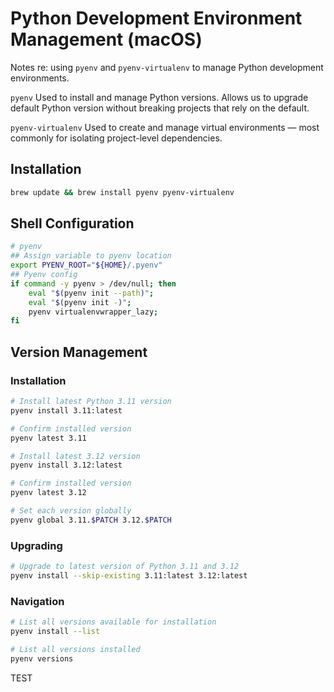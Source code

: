 # Python Development Environment Management (macOS)

Notes re: using `pyenv` and `pyenv-virtualenv` to manage Python development environments.

`pyenv`
Used to install and manage Python versions.
Allows us to upgrade default Python version without breaking projects that rely on the default.

`pyenv-virtualenv`
Used to create and manage virtual environments — most commonly for isolating project-level dependencies.

## Installation
```bash
brew update && brew install pyenv pyenv-virtualenv
```

## Shell Configuration
```bash
# pyenv
## Assign variable to pyenv location
export PYENV_ROOT="${HOME}/.pyenv"
## Pyenv config
if command -y pyenv > /dev/null; then
    eval "$(pyenv init --path)";
    eval "$(pyenv init -)";
    pyenv virtualenvwrapper_lazy;
fi
```

## Version Management

### Installation
```bash
# Install latest Python 3.11 version
pyenv install 3.11:latest

# Confirm installed version
pyenv latest 3.11

# Install latest 3.12 version
pyenv install 3.12:latest

# Confirm installed version
pyenv latest 3.12

# Set each version globally
pyenv global 3.11.$PATCH 3.12.$PATCH
```

### Upgrading
```bash
# Upgrade to latest version of Python 3.11 and 3.12
pyenv install --skip-existing 3.11:latest 3.12:latest
```

### Navigation
```bash
# List all versions available for installation
pyenv install --list

# List all versions installed
pyenv versions
```

TEST
